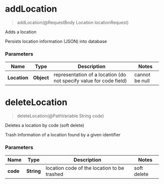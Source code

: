 <a name="addLocation"></a>
# **addLocation**
> addLocation(@RequestBody Location locationRequest)

Adds a location

Persists location information (JSON) into database

### Parameters

Name | Type | Description  | Notes
------------- | ------------- | ------------- | -------------
 **Location** | **Object** | representation of a location (do not specify value for code field) | cannot be null
 
<a name="deleteLocation"></a>
# **deleteLocation**
> deleteLocation(@PathVariable String code)

Deletes a location by code (soft delete)

Trash information of a location found by a given identifier

### Parameters

Name | Type | Description  | Notes
------------- | ------------- | ------------- | -------------
 **code** | **String**| location code of the location to be trashed | soft delete
